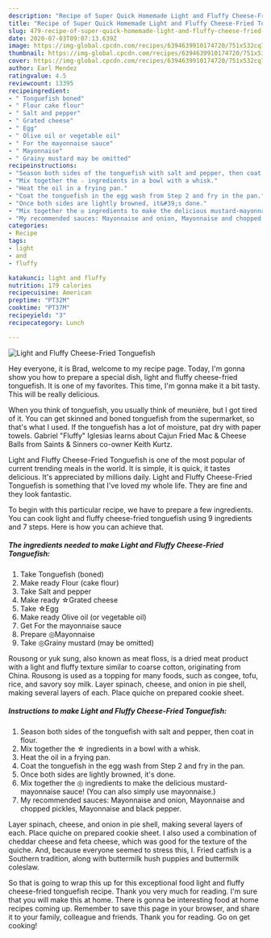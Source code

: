 ```yaml
---
description: "Recipe of Super Quick Homemade Light and Fluffy Cheese-Fried Tonguefish"
title: "Recipe of Super Quick Homemade Light and Fluffy Cheese-Fried Tonguefish"
slug: 479-recipe-of-super-quick-homemade-light-and-fluffy-cheese-fried-tonguefish
date: 2020-07-03T09:07:13.639Z
image: https://img-global.cpcdn.com/recipes/6394639910174720/751x532cq70/light-and-fluffy-cheese-fried-tonguefish-recipe-main-photo.jpg
thumbnail: https://img-global.cpcdn.com/recipes/6394639910174720/751x532cq70/light-and-fluffy-cheese-fried-tonguefish-recipe-main-photo.jpg
cover: https://img-global.cpcdn.com/recipes/6394639910174720/751x532cq70/light-and-fluffy-cheese-fried-tonguefish-recipe-main-photo.jpg
author: Earl Mendez
ratingvalue: 4.5
reviewcount: 13395
recipeingredient:
- " Tonguefish boned"
- " Flour cake flour"
- " Salt and pepper"
- " Grated cheese"
- " Egg"
- " Olive oil or vegetable oil"
- " For the mayonnaise sauce"
- " Mayonnaise"
- " Grainy mustard may be omitted"
recipeinstructions:
- "Season both sides of the tonguefish with salt and pepper, then coat in flour."
- "Mix together the ☆ ingredients in a bowl with a whisk."
- "Heat the oil in a frying pan."
- "Coat the tonguefish in the egg wash from Step 2 and fry in the pan."
- "Once both sides are lightly browned, it&#39;s done."
- "Mix together the ◎ ingredients to make the delicious mustard-mayonnaise sauce! (You can also simply use mayonnaise.)"
- "My recommended sauces: Mayonnaise and onion, Mayonnaise and chopped pickles, Mayonnaise and black pepper."
categories:
- Recipe
tags:
- light
- and
- fluffy

katakunci: light and fluffy 
nutrition: 179 calories
recipecuisine: American
preptime: "PT32M"
cooktime: "PT37M"
recipeyield: "3"
recipecategory: Lunch

---
```



![Light and Fluffy Cheese-Fried Tonguefish](https://img-global.cpcdn.com/recipes/6394639910174720/751x532cq70/light-and-fluffy-cheese-fried-tonguefish-recipe-main-photo.jpg)

Hey everyone, it is Brad, welcome to my recipe page. Today, I'm gonna show you how to prepare a special dish, light and fluffy cheese-fried tonguefish. It is one of my favorites. This time, I'm gonna make it a bit tasty. This will be really delicious.

When you think of tonguefish, you usually think of meunière, but I got tired of it. You can get skinned and boned tonguefish from the supermarket, so that&#39;s what I used. If the tonguefish has a lot of moisture, pat dry with paper towels. Gabriel &#34;Fluffy&#34; Iglesias learns about Cajun Fried Mac &amp; Cheese Balls from Saints &amp; Sinners co-owner Keith Kurtz.

Light and Fluffy Cheese-Fried Tonguefish is one of the most popular of current trending meals in the world. It is simple, it is quick, it tastes delicious. It's appreciated by millions daily. Light and Fluffy Cheese-Fried Tonguefish is something that I've loved my whole life. They are fine and they look fantastic.


To begin with this particular recipe, we have to prepare a few ingredients. You can cook light and fluffy cheese-fried tonguefish using 9 ingredients and 7 steps. Here is how you can achieve that.

<!--inarticleads1-->

##### The ingredients needed to make Light and Fluffy Cheese-Fried Tonguefish:

1. Take  Tonguefish (boned)
1. Make ready  Flour (cake flour)
1. Take  Salt and pepper
1. Make ready  ☆Grated cheese
1. Take  ☆Egg
1. Make ready  Olive oil (or vegetable oil)
1. Get  For the mayonnaise sauce
1. Prepare  ◎Mayonnaise
1. Take  ◎Grainy mustard (may be omitted)


Rousong or yuk sung, also known as meat floss, is a dried meat product with a light and fluffy texture similar to coarse cotton, originating from China. Rousong is used as a topping for many foods, such as congee, tofu, rice, and savory soy milk. Layer spinach, cheese, and onion in pie shell, making several layers of each. Place quiche on prepared cookie sheet. 

<!--inarticleads2-->

##### Instructions to make Light and Fluffy Cheese-Fried Tonguefish:

1. Season both sides of the tonguefish with salt and pepper, then coat in flour.
1. Mix together the ☆ ingredients in a bowl with a whisk.
1. Heat the oil in a frying pan.
1. Coat the tonguefish in the egg wash from Step 2 and fry in the pan.
1. Once both sides are lightly browned, it&#39;s done.
1. Mix together the ◎ ingredients to make the delicious mustard-mayonnaise sauce! (You can also simply use mayonnaise.)
1. My recommended sauces: Mayonnaise and onion, Mayonnaise and chopped pickles, Mayonnaise and black pepper.


Layer spinach, cheese, and onion in pie shell, making several layers of each. Place quiche on prepared cookie sheet. I also used a combination of cheddar cheese and feta cheese, which was good for the texture of the quiche. And, because everyone seemed to stress this, I. Fried catfish is a Southern tradition, along with buttermilk hush puppies and buttermilk coleslaw. 

So that is going to wrap this up for this exceptional food light and fluffy cheese-fried tonguefish recipe. Thank you very much for reading. I'm sure that you will make this at home. There is gonna be interesting food at home recipes coming up. Remember to save this page in your browser, and share it to your family, colleague and friends. Thank you for reading. Go on get cooking!
